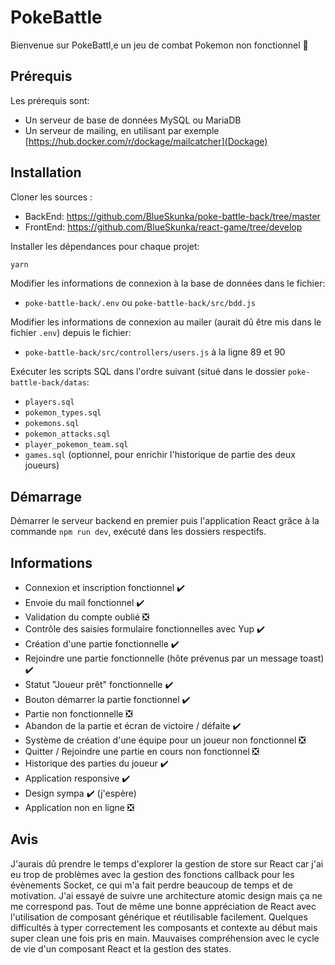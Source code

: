 # PokeBattle

Bienvenue sur PokeBattl,e un jeu de combat Pokemon non fonctionnel 🤡

## Prérequis 
Les prérequis sont:
- Un serveur de base de données MySQL ou MariaDB
- Un serveur de mailing, en utilisant par exemple [https://hub.docker.com/r/dockage/mailcatcher](Dockage)

## Installation

Cloner les sources : 
- BackEnd: https://github.com/BlueSkunka/poke-battle-back/tree/master
- FrontEnd: https://github.com/BlueSkunka/react-game/tree/develop

Installer les dépendances pour chaque projet:
```bash
yarn
```

Modifier les informations de connexion à la base de données dans le fichier: 
- `poke-battle-back/.env` ou `poke-battle-back/src/bdd.js`

Modifier les informations de connexion au mailer (aurait dû être mis dans le fichier `.env`) depuis le fichier:
- `poke-battle-back/src/controllers/users.js` à la ligne 89 et 90

Exécuter les scripts SQL dans l'ordre suivant (situé dans le dossier `poke-battle-back/datas`:
- `players.sql`
- `pokemon_types.sql`
- `pokemons.sql`
- `pokemon_attacks.sql`
- `player_pokemon_team.sql`
- `games.sql` (optionnel, pour enrichir l'historique de partie des deux joueurs)

## Démarrage

Démarrer le serveur backend en premier puis l'application React grâce à la commande `npm run dev`, exécuté dans les dossiers respectifs. 

## Informations

- Connexion et inscription fonctionnel ✔️
- Envoie du mail fonctionnel ✔️
- Validation du compte oublié ❎
- Contrôle des saisies formulaire fonctionnelles avec Yup ✔️
- Création d'une partie fonctionnelle ✔️
- Rejoindre une partie fonctionnelle (hôte prévenus par un message toast) ✔️
- Statut "Joueur prêt" fonctionnelle ✔️
- Bouton démarrer la partie fonctionnel ✔️
- Partie non fonctionnelle ❎
- Abandon de la partie et écran de victoire / défaite ✔️
- Système de création d'une équipe pour un joueur non fonctionnel ❎
- Quitter / Rejoindre une partie en cours non fonctionnel ❎
- Historique des parties du joueur ✔️
- Application responsive ✔️
- Design sympa ✔️ (j'espère)
- Application non en ligne ❎

## Avis
J'aurais dû prendre le temps d'explorer la gestion de store sur React car j'ai eu trop de problèmes avec la gestion des fonctions callback pour les évènements Socket, ce qui m'a fait perdre beaucoup de temps et de motivation. 
J'ai essayé de suivre une architecture atomic design mais ça ne me correspond pas. 
Tout de même une bonne appréciation de React avec l'utilisation de composant générique et réutilisable facilement. 
Quelques difficultés à typer correctement les composants et contexte au début mais super clean une fois pris en main. 
Mauvaises compréhension avec le cycle de vie d'un composant React et la gestion des states. 

